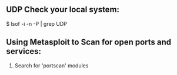 ## UDP Check your local system:
 $ lsof -i -n -P | grep UDP
   
## Using Metasploit to Scan for open ports and services:
 1. Search for 'portscan' modules
